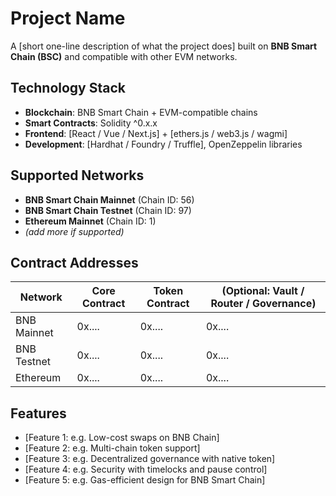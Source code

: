 # Project Name

A [short one-line description of what the project does] built on **BNB Smart Chain (BSC)** and compatible with other EVM networks.

## Technology Stack

- **Blockchain**: BNB Smart Chain + EVM-compatible chains  
- **Smart Contracts**: Solidity ^0.x.x  
- **Frontend**: [React / Vue / Next.js] + [ethers.js / web3.js / wagmi]  
- **Development**: [Hardhat / Foundry / Truffle], OpenZeppelin libraries  

## Supported Networks

- **BNB Smart Chain Mainnet** (Chain ID: 56)  
- **BNB Smart Chain Testnet** (Chain ID: 97)  
- **Ethereum Mainnet** (Chain ID: 1)  
- *(add more if supported)*  

## Contract Addresses

| Network  | Core Contract | Token Contract | (Optional: Vault / Router / Governance) |
|----------|---------------|----------------|-----------------------------------------|
| BNB Mainnet | 0x.... | 0x.... | 0x.... |
| BNB Testnet | 0x.... | 0x.... | 0x.... |
| Ethereum    | 0x.... | 0x.... | 0x.... |

## Features

- [Feature 1: e.g. Low-cost swaps on BNB Chain]  
- [Feature 2: e.g. Multi-chain token support]  
- [Feature 3: e.g. Decentralized governance with native token]  
- [Feature 4: e.g. Security with timelocks and pause control]  
- [Feature 5: e.g. Gas-efficient design for BNB Smart Chain]  
